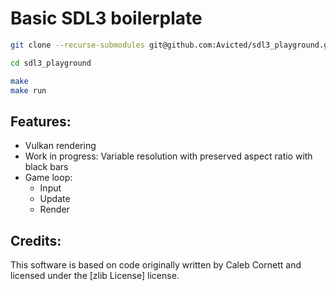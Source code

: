 # Basic SDL3 boilerplate

```bash
git clone --recurse-submodules git@github.com:Avicted/sdl3_playground.git

cd sdl3_playground

make
make run
```

## Features:
- Vulkan rendering
- Work in progress: Variable resolution with preserved aspect ratio with black bars
- Game loop:
    - Input
    - Update
    - Render


## Credits: 
This software is based on code originally written by Caleb Cornett and licensed under the [zlib License] license. 
